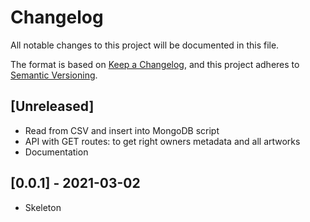 # Changelog
All notable changes to this project will be documented in this file.

The format is based on [Keep a Changelog](https://keepachangelog.com/en/1.0.0/),
and this project adheres to [Semantic Versioning](https://semver.org/spec/v2.0.0.html).

## [Unreleased]
- Read from CSV and insert into MongoDB script
- API with GET routes: to get right owners metadata and all artworks
- Documentation

## [0.0.1] - 2021-03-02
- Skeleton